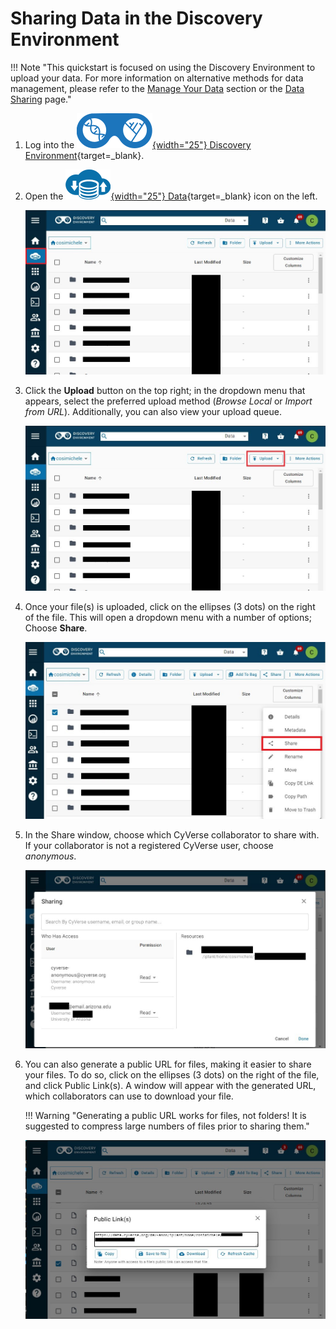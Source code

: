 # Sharing Data in the Discovery Environment

[de]: ../../assets/de/logos/deIcon.svg
[data]: ../../assets/de/menu_items/dataIcon.svg

!!! Note "This quickstart is focused on using the Discovery Environment to upload your data. For more information on alternative methods for data management, please refer to the [Manage Your Data](index.md) section or the [Data Sharing](share.md) page."

1. Log into the [![de]{width="25"} Discovery Environment](https://de.cyverse.org){target=_blank}.

2. Open the [![data]{width="25"} Data](https://de.cyverse.org/data){target=_blank} icon on the left.

    ![dist_data_1](../../assets/ds/dist_data_1.jpg)

3. Click the **Upload** button on the top right; in the dropdown menu that appears, select the preferred upload method (*Browse Local* or *Import from URL*). Additionally, you can also view your upload queue.

    ![dist_data_2](../../assets/ds/dist_data_2.jpg)

4. Once your file(s) is uploaded, click on the ellipses (3 dots) on the right of the file. This will open a dropdown menu with a number of options; Choose **Share**.

    ![dist_data_3](../../assets/ds/dist_data_3.jpg)

5. In the Share window, choose which CyVerse collaborator to share with. If your collaborator is not a registered CyVerse user, choose *anonymous*.

    ![dist_data_4](../../assets/ds/dist_data_4.jpg)

6. You can also generate a public URL for files, making it easier to share your files. To do so, click on the ellipses (3 dots) on the right of the file, and click Public Link(s). A window will appear with the generated URL, 
which collaborators can use to download your file.

    !!! Warning "Generating a public URL works for files, not folders! It is suggested to compress large numbers of files prior to sharing them."

    ![dist_data_5](../../assets/ds/dist_data_5.jpg)
